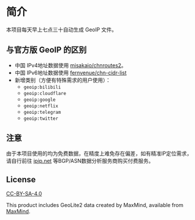 # 简介

本项目每天早上七点三十自动生成 GeoIP 文件。

## 与官方版 GeoIP 的区别

- 中国 IPv4地址数据使用 [misakaio/chnroutes2](https://github.com/misakaio/chnroutes2)。
- 中国 IPv6地址数据使用 [fernvenue/chn-cidr-list](https://github.com/fernvenue/chn-cidr-list)
- 新增类别（方便有特殊需求的用户使用）：
  - `geoip:bilibili`
  - `geoip:cloudflare`
  - `geoip:google`
  - `geoip:netflix`
  - `geoip:telegram`
  - `geoip:twitter`

## 注意

由于本项目使用的均为免费数据，在精度上难免存在偏差，如有精准IP定位需求，请自行前往 [ipip.net](https://ipip.net) 等BGP/ASN数据分析服务商购买付费服务。

## License

[CC-BY-SA-4.0](https://creativecommons.org/licenses/by-sa/4.0/)

This product includes GeoLite2 data created by MaxMind, available from [MaxMind](http://www.maxmind.com).
